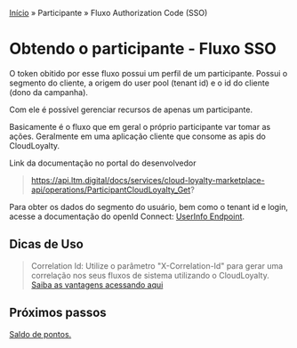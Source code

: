 [Início](/readme.md) &raquo; Participante &raquo; Fluxo Authorization Code (SSO)

# Obtendo o participante - Fluxo SSO

O token obitido por esse fluxo possui um perfil de um participante.
Possui o segmento do cliente, a origem do user pool (tenant id) e o id do cliente (dono da campanha).

Com ele é possível gerenciar recursos de apenas um participante.

Basicamente é o fluxo que em geral o próprio participante var tomar as ações. Geralmente em uma aplicação cliente que consome as apis do CloudLoyalty.

Link da documentação no portal do desenvolvedor

> https://api.ltm.digital/docs/services/cloud-loyalty-marketplace-api/operations/ParticipantCloudLoyalty_Get?

Para obter os dados do segmento do usuário, bem como o tenant id e login, acesse a documentação do openId Connect:
[UserInfo Endpoint](/auth/cognito/well-known.md).

## Dicas de Uso

> Correlation Id: Utilize o parâmetro "X-Correlation-Id" para gerar uma correlação nos seus fluxos de sistema utilizando o CloudLoyalty.
[Saiba as vantagens acessando aqui](/tips/readme.md)

## Próximos passos

[Saldo de pontos.](/participant/balance.md)
